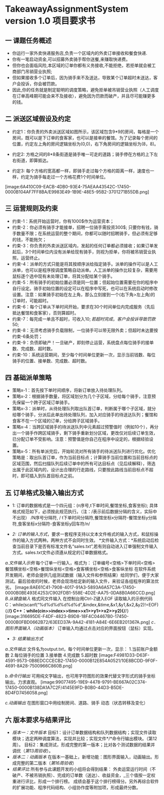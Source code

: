 # TakeawayAssignmentSystem version 1.0 项目要求书

## 一 课题任务概述
* 你运行一家外卖快递服务店,负责一个区域内的外卖订单接收和餐食快递.
* 你有一笔启动资金,可以招募外卖骑手帮你送餐,来赚取快递费。
* 但你也会面临风险,本区域的订单你都有义务接收,不能拒绝，若拒单就会被工商部门吊销营业执照;
* 但如果接收多个订单后，因为骑手来不及送达，导致某个订单超时未送达，客户会投诉，你会被罚款。
* 因此,你的任务就是制定聪明的调度策略，避免拒单被吊销营业执照（人工调度在订单高峰期可能会来不及接收），避免因为罚款而破产，并且尽可能赚更多的钱。

## 二 派送区域假设及约定
* 约定1：你负责的外卖派送区域如图所示，该区域包含9*9的房间，每格是一个房间，既可以是下订单的食客家，也可以是接单的餐馆。为了记录每个房间的位置，约定左上角的房间逻辑坐标为(0,0)，右下角房间的逻辑坐标为(8，8)。

* 约定2: 方格之间的8*8条街道是骑手唯一可走的道路；骑手停在方格的上下左右街道，即算抵达。

* 约定3: 每个方格的宽高都一样，即骑手走过每个方格的距离一样，速度也一样，约定为骑手每走过一个方格花费1个时间单位。

[image:6A410C09-EACB-4DB0-93E4-75AEAA43542C-17450-0000B104AF7FF8BA/E9983E49-1B9E-48E5-95B2-3701271B55DB.png]

## 三 运营规则及约束
* 约束-1：系统开始运营时，你有1000$作为运营资本；
* 约束-2：你必须有骑手才能接单，招聘一位骑手需投资300$; 只要你有钱，骑手数量不限；在系统运营的整个期间，你都可以随时招聘骑手，但必须有足够的钱，不能拖欠；
* 约束-3：你负责的外卖派送区域内，发起的任何订单都必须接收；如果订单发起后，3个时间单位内没有派单给现有骑手，则视为拒单，你将被吊销营业执照，运营终止。
* 约束-4：派单的方式只能是将其按顺序派给指定骑手。派单的操作可以是人工派单，也可以是程序按调度策略自动派单。人工派单的操作比较复杂，需要用鼠标逐个选中现有未处理订单，将其分配给某个骑手。
* 约束-5：所有骑手的初始位置必须是同一位置；但起始位置需要在你的程序中自行设定。骑手初始位置的设定可以在程序中写死，也可以在系统启动时修改设置。注意：如果骑手初始在左上角，那么立刻接到一个(右下角>左上角)的订单时，可能超时。
* 约束-6：每个订单从下单时间开始，要求在30个时间单位内完成服务（先后抵达餐馆和食客家），否则算超时。
* 约束-7：每完成一单且不超时，可收入10$; 若超时完成，客户会投诉导致罚款50$;
* 约束-8：无须考虑骑手负载限制，一位骑手可以带无限外卖；但超时未达要按约束-6条处罚；
* 约束-9：负债即破产！一旦破产，即刻停止运营，系统盘点每位骑手的接单数、完成数、超时数。
* 约束-10：系统运营期间，至少每个时间单位更新一次，显示当前钱数、每位骑手的位置、接单数、完成数、超时数。

## 四 基础派单策略
* 策略x-1：首先按下单时间顺序，将新订单放入待处理队列。
* 策略x-2：根据骑手数量，将区域划分为几个子区域，分给每个骑手，注意预先保留一个跨子区域订单骑手。
* 策略x-3：派单时，从待处理队列取出队首订单，判断属于哪个子区域，就分给哪个骑手，分派后此单出待处理队列，加入对应骑手的待送达队列；餐馆和食客不在一个区域的订单，分给跨子区域骑手。
* 策略x-4：当跨区域骑手的待派送队列中元素超过预警值时（例如10个），再分出一个骑手作跨区域骑手，剩下骑手重新划分区域，更改仅对后续订单生效，已分配订单不受影响。注意：预警值是你自己在程序中设定的，根据经验设置。
* 策略x-5：所有单派完后，开始轮流对所有骑手的待派送队列进行优化。优化策略是：取出队首订单，作为当前目标点；计算骑手当前位置和当前目标点的区域范围，然后扫描队列后续订单中的所有可达目标点（见后续解释），筛选出属于此区域内的，设计出合理的行走路线，只要按此路线当前目标点不超时，即可插入到队首目标点之前。

## 五 订单格式及输入输出方式
* 1: 订单的数据格式是一个四元组：(n序号,t下单时间,餐馆坐标,食客坐标);
具体格式规范如下，必须按此规范执行。（注：/表示前后数据分隔的含义，实际中不出现）
/N序号分隔符, / t下单时间分隔符,餐馆坐标x分隔符-餐馆坐标y分隔符,食客坐标x分隔符-食客坐标y回车符/n/

* *2: 订单的输入方式*，要求一套程序支持以文本文件格式的输入方式，和鼠标操作的输入方式两种。两种方式不会同时生效。
*文件输入方式：*系统启动后检查当前目录下是否有标准文件名“sales.txt”,若有则自动进入订单强制文件输入方式。sales.txt文件必须遵从规定的订单数据格式。

*a.文件输入示例*
每个订单一行输入，格式为：
订单编号<空格>下单时间<空格>餐馆横坐标<空格>餐馆纵坐标<空格>食客横坐标<空格>食客纵坐标
在软件系统开发期间，老师会提供几组测试数据（输入文件和参照结果）给同学们，便于大家测试。最后验收的时候，老师会现场给定新的输入文件，来验证各组程序的算法优劣。
[image:8AE61C41-7908-4017-91A3-5893A6A57C3A-17450-0000B0BE493E4253/C902FDB1-558E-4D2E-AA75-0DA8B0A66CCD.png]
*B.从键盘输入*
格式同文件输入
在控制台用Ctrl-Z键入EOF
读取输入的示例代码
C：while(scanf(“%d%d%d%d%d%d”,&index,&time,&x1,&y1,&x2,&y2)!=EOF){/**/}
C++：while(cin>>index>>time>>x1>>y1>>x2>>y2){/**/}
[image:316695DE-F4DF-4823-B9D8-18F4C04467B0-17450-0000B0FBD0662B72/63EED37A-9A42-4181-A84E-6E6EB201367A.png]
*c．图形界面输入（动画版本）*
订单输入均通过点击对应的界面按钮（鼠标）实现。

* *3: 结果输出方式*

 *a.文件输出*
文件名为output.txt，每个时间单位更新一次，显示：
1.当前账户金额数
2.每位骑手的位置
3.接单数
4.完成数
5.超时数 
[image:F4981D33-D63F-4591-9573-0B8EDCCCECB2-17450-0000B12E854A0521/10E8BCDD-9F0F-4691-8A28-7500966C860B.png]

*b.命令行输出*
可用纯文字输出，也可用字符图形的效果代替文字形式的骑手坐标输出。力求直观。
[image:99077495-19E9-4478-9791-BE667A02C374-17450-0000B138DA1A7C2F/4145E9FD-B0B0-44D3-B5DE-8D4FD7456058.png]

*c.动画输出*
在图形窗口中用绘制房间、道路、骑手
动态（状态转移及变化）

## 六 版本要求与结果评比
* *版本一：文件版本*
目标1：设计订单数据结构和队列数据结构；实现文件读取模块；选定两种调度算法，实现并比较；实现文件*/*命令行输出模块。（第12周）。
目标2：集成测试，形成完整的第一版本；比对各个测试数据的结果并调优（*第13周验收*）。
* *版本二：动画版本*
在版本一基础上，新增功能：图形界面输入，动画输出。形成完整的第二版本（*第16周验收*）
* *结果评比*
所有参与此课题开发的小组将会得到结果：
外卖运营运行时间（不破产、不被吊销执照）、完成的订单数（送达）、收益资金，_三个值按一定权重进行评比，形成一个排行榜。
成绩会基于这个排行榜得分。另外再综合软件的扩展功能、程序代码结构、小组协作度等附加项，形成最终分数。

